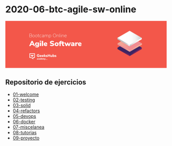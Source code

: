 # 2020-06-btc-agile-sw-online

<p align="center">
    <img src="https://github.com/GeeksHubsAcademy/2020-geekshubs-media/blob/master/image/githubagilesoftware.jpg" >	
</p>

## Repositorio de ejercicios
* [01-welcome](01-welcome)
* [02-testing](02-testing)
* [03-solid](03-solid)
* [04-refactors](04-refactors)
* [05-devops](05-devops)
* [06-docker](06-docker)
* [07-miscelanea](07-miscelanear)
* [08-tutorias](08-tutorias)
* [09-proyecto](09-proyecto)

